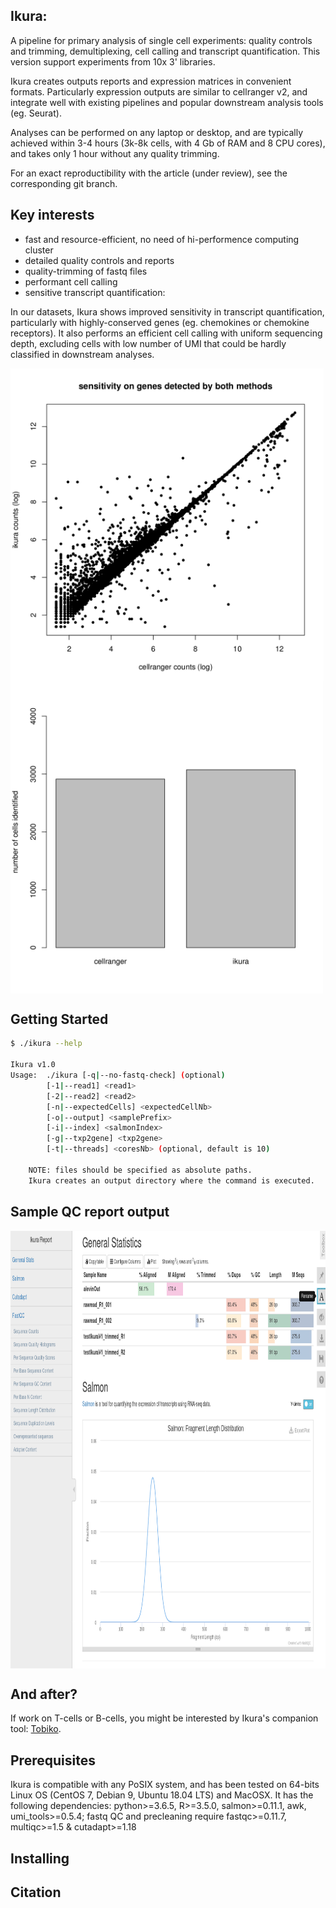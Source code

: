 ## Ikura:

A pipeline for primary analysis of single cell experiments: quality controls and trimming, demultiplexing, cell calling and transcript quantification. This version support experiments from 10x 3' libraries.

Ikura creates outputs reports and expression matrices in convenient formats. Particularly expression outputs are similar to cellranger v2, and integrate well with existing pipelines and popular downstream analysis tools (eg. Seurat).

Analyses can be performed on any laptop or desktop, and are typically achieved within 3-4 hours (3k-8k cells, with 4 Gb of RAM and 8 CPU cores), and  takes only 1 hour without any quality trimming.

For an exact reproductibility with the article (under review), see the corresponding git branch.


## Key interests

* fast and resource-efficient, no need of hi-performence computing cluster
* detailed quality controls and reports
* quality-trimming of fastq files
* performant cell calling
* sensitive transcript quantification:

In our datasets, Ikura shows improved sensitivity in transcript quantification, particularly with highly-conserved genes (eg. chemokines or chemokine receptors). It also performs an efficient cell calling with uniform sequencing depth, excluding cells with low number of UMI that could be hardly classified in downstream analyses.

<img src="img/comp01.png" height="500" align="center">
<img src="img/comp02.png" height="500" align="center">

## Getting Started

```bash
$ ./ikura --help

Ikura v1.0
Usage:	./ikura	[-q|--no-fastq-check] (optional)
		[-1|--read1] <read1>
		[-2|--read2] <read2>
		[-n|--expectedCells] <expectedCellNb>
		[-o|--output] <samplePrefix>
		[-i|--index] <salmonIndex>
		[-g|--txp2gene] <txp2gene>
		[-t|--threads] <coresNb> (optional, default is 10)

	NOTE: files should be specified as absolute paths.
	Ikura creates an output directory where the command is executed.

```


## Sample QC report output

<img src="img/smplOut.png" height="700" align="center">


## And after?

If work on T-cells or B-cells, you might be interested by Ikura's companion tool: [Tobiko](https://github.com/juugii/Tobiko).

## Prerequisites

Ikura is compatible with any PoSIX system, and has been tested on 64-bits Linux OS (CentOS 7, Debian 9, Ubuntu 18.04 LTS) and MacOSX.
It has the following dependencies: python>=3.6.5, R>=3.5.0, salmon>=0.11.1, awk, umi_tools>=0.5.4; fastq QC and precleaning require fastqc>=0.11.7, multiqc>=1.5 & cutadapt>=1.18


## Installing




## Citation





